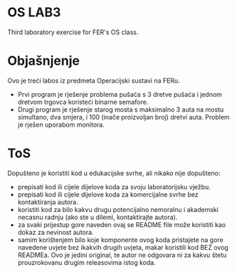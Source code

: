 # OS LAB3
Third laboratory exercise for FER's OS class.

# Objašnjenje
Ovo je treći labos iz predmeta Operacijski sustavi na FERu. 
- Prvi program je rješenje problema pušaća s 3 dretve pušaća i jednom dretvom trgovca koristeći binarne semafore.
- Drugi program je rješenje starog mosta s maksimalno 3 auta na mostu simultano, dva smjera, i 100 (inače proizvoljan broj) dretvi auta. Problem je rješen uporabom monitora.

# ToS
Dopušteno je koristiti kod u edukacijske svrhe, ali nikako nije dopušteno:
- prepisati kod ili cijele dijelove koda za svoju laboratorijsku vježbu.
- prepisati kod ili cijele dijelove koda za komercijalne svrhe bez kontaktiranja autora.
- koristiti kod za bilo kakvu drugu potencijalno nemoralnu i akademski necasnu radnju (ako ste u dilemi, kontaktirajte autora).
- za svaki prijestup gore naveden ovaj se README file može koristiti kao dokaz za nevinost autora.
- samim korištenjem bilo koje komponente ovog koda pristajete na gore navedene uvjete bez ikakvih drugih uvjeta, makar koristili kod BEZ ovog READMEa. Ovo je jedini original, te autor ne odgovara ni za kakvu štetu prouzrokovanu drugim releasovima istog koda.